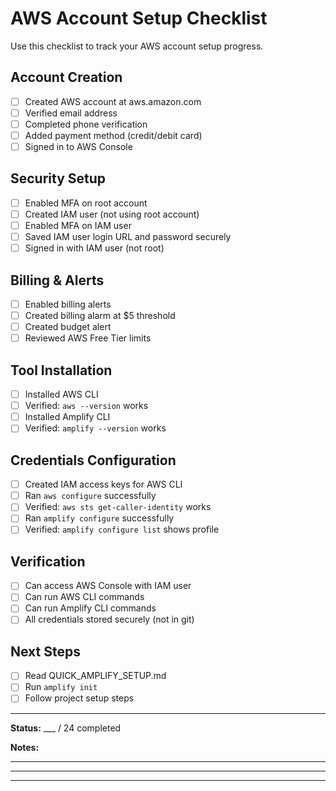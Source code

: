 # AWS Account Setup Checklist

Use this checklist to track your AWS account setup progress.

## Account Creation
- [ ] Created AWS account at aws.amazon.com
- [ ] Verified email address
- [ ] Completed phone verification
- [ ] Added payment method (credit/debit card)
- [ ] Signed in to AWS Console

## Security Setup
- [ ] Enabled MFA on root account
- [ ] Created IAM user (not using root account)
- [ ] Enabled MFA on IAM user
- [ ] Saved IAM user login URL and password securely
- [ ] Signed in with IAM user (not root)

## Billing & Alerts
- [ ] Enabled billing alerts
- [ ] Created billing alarm at $5 threshold
- [ ] Created budget alert
- [ ] Reviewed AWS Free Tier limits

## Tool Installation
- [ ] Installed AWS CLI
- [ ] Verified: `aws --version` works
- [ ] Installed Amplify CLI
- [ ] Verified: `amplify --version` works

## Credentials Configuration
- [ ] Created IAM access keys for AWS CLI
- [ ] Ran `aws configure` successfully
- [ ] Verified: `aws sts get-caller-identity` works
- [ ] Ran `amplify configure` successfully
- [ ] Verified: `amplify configure list` shows profile

## Verification
- [ ] Can access AWS Console with IAM user
- [ ] Can run AWS CLI commands
- [ ] Can run Amplify CLI commands
- [ ] All credentials stored securely (not in git)

## Next Steps
- [ ] Read QUICK_AMPLIFY_SETUP.md
- [ ] Run `amplify init`
- [ ] Follow project setup steps

---

**Status:** ___ / 24 completed

**Notes:**
_________________________________________________________________
_________________________________________________________________
_________________________________________________________________

